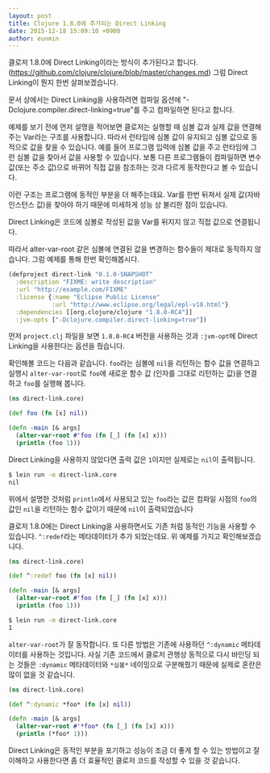 ```yaml
---
layout: post
title: Clojure 1.8.0에 추가되는 Direct Linking
date: 2015-12-18 15:09:10 +0900
author: eunmin
---
```


클로저 1.8.0에 Direct Linking이라는 방식이 추가된다고 합니다. (https://github.com/clojure/clojure/blob/master/changes.md)
그럼 Direct Linking이 뭔지 한번 살펴보겠습니다.

문서 상에서는 Direct Linking을 사용하려면 컴파일 옵션에 "-Dclojure.compiler.direct-linking=true"를 주고 컴파일하면 된다고 합니다.

예제를 보기 전에 먼저 설명을 적어보면 클로저는 실행할 때 심볼 값과 실제 값을 연결해주는 Var라는 구조를 사용합니다. 따라서 런타임에 심볼 값이 유지되고 심볼 값으로 동적으로 값을 찾을 수 있습니다. 예를 들어 프로그램 입력에 심볼 값을 주고 런타임에 그런 심볼 값을 찾아서 값을 사용할 수 있습니다. 보통 다른 프로그램들이 컴파일하면 변수 값(또는 주소 값)으로 바뀌어 직접 값을 참조하는 것과 다르게 동작한다고 볼 수 있습니다.

이런 구조는 프로그램에 동적인 부분을 더 해주는데요. Var를 한번 뒤져서 실제 값(자바 인스턴스 값)을 찾아야 하기 때문에 미세하게 성능 상 불리한 점이 있습니다.

Direct Linking은 코드에 심볼로 작성된 값을 Var를 뒤지지 않고 직접 값으로 연결됩니다.

따라서 alter-var-root 같은 심볼에 연결된 값을 변경하는 함수들이 제대로 동작하지 않습니다. 그럼 예제를 통해 한번 확인해봅시다.

```clojure
(defproject direct-link "0.1.0-SNAPSHOT"
  :description "FIXME: write description"
  :url "http://example.com/FIXME"
  :license {:name "Eclipse Public License"
            :url "http://www.eclipse.org/legal/epl-v10.html"}
  :dependencies [[org.clojure/clojure "1.8.0-RC4"]]
  :jvm-opts ["-Dclojure.compiler.direct-linking=true"])
```

먼저 `project.clj` 파일을 보면 `1.8.0-RC4` 버전을 사용하는 것과 `:jvm-opt`에  Direct Linking을 사용한다는 옵션을 줬습니다.

확인해볼 코드는 다음과 같습니다. `foo`라는 심볼에 `nil`을 리턴하는 함수 값을 연결하고 실행시 `alter-var-root`로 `foo`에 새로운 함수 값 (인자를 그대로 리턴하는 값)을 연결하고 `foo`를 실행해 봅니다.

```clojure
(ns direct-link.core)

(def foo (fn [x] nil))

(defn -main [& args]
  (alter-var-root #'foo (fn [_] (fn [x] x)))
  (println (foo 1)))
```

Direct Linking을 사용하지 않았다면 출력 값은 `1`이지만 실제로는 `nil`이 출력됩니다.

```bash
$ lein run -m direct-link.core
nil
```

위에서 설명한 것처럼 `println`에서 사용되고 있는 `foo`라는 값은 컴파일 시점의 `foo`의 값인 `nil`을 리턴하는 함수 값이기 때문에 `nil`이 출력되었습니다

클로저 1.8.0에는 Direct Linking을 사용하면서도 기존 처럼 동적인 기능을 사용할 수 있습니다. `^:redef`라는 메타데이터가 추가 되었는데요. 위 예제를 가지고 확인해보겠습니다.

```clojure
(ns direct-link.core)

(def ^:redef foo (fn [x] nil))

(defn -main [& args]
  (alter-var-root #'foo (fn [_] (fn [x] x)))
  (println (foo 1)))
```

```bash
$ lein run -m direct-link.core
1
```

`alter-var-root`가 잘 동작합니다. 또 다른 방법은 기존에 사용하던 `^:dynamic` 메타데이터를 사용하는 것입니다. 사실 기존 코드에서 클로저 관행상 동적으로 다시 바인딩 되는 것들은 `:dynamic` 메타데이터와 `*심볼*` 네이밍으로 구분해줬기 때문에 실제로 혼란은 많이 없을 것 같습니다.

```clojure
(ns direct-link.core)

(def ^:dynamic *foo* (fn [x] nil))

(defn -main [& args]
  (alter-var-root #'*foo* (fn [_] (fn [x] x)))
  (println (*foo* 1)))
```

Direct Linking은 동적인 부분을 포기하고 성능이 조금 더 좋게 할 수 있는 방법이고 잘 이해하고 사용한다면 좀 더 효율적인 클로저 코드를 작성할 수 있을 것 같습니다.
